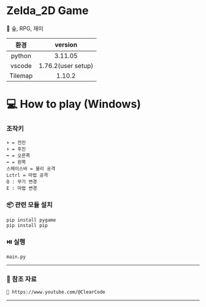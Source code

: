 # Zelda_2D Game
🌲 숲, RPG, 재미

<div align=center>
  
  |환경|version|
  |:--:|:--:|
  |python|3.11.05|
  |vscode|1.76.2(user setup)|
  |Tilemap|1.10.2|
</div>

# 💻 How to play (Windows)
### 조작키
```
⬆️ = 전진
⬇️ = 후진
➡️ = 오른쪽
⬅️ = 왼쪽
스페이스바 = 물리 공격
Lctrl = 마법 공격
Q : 무기 변경
E : 마법 변경
```
### 📦 관련 모듈 설치
```
pip install pygame
pip install pip
```
### ⏯️ 실행
```
main.py
```
---
### 🌌 참조 자료 
```
🔗 https://www.youtube.com/@ClearCode
```
---


